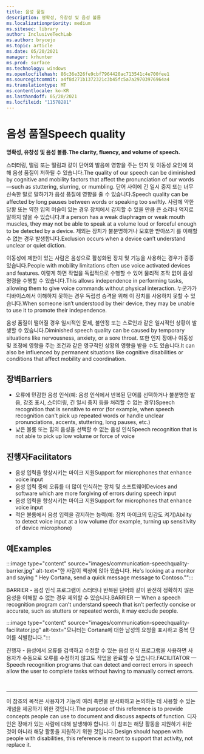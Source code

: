 ```yaml
---
title: 음성 품질
description: 명확성, 유창성 및 음성 볼륨
ms.localizationpriority: medium
ms.sitesec: library
author: InclusiveTechLab
ms.author: brycejo
ms.topic: article
ms.date: 05/20/2021
manager: krhunter
ms.prod: surface
ms.technology: windows
ms.openlocfilehash: 86c36e326fe9cbf7964420ac713541c4e700fee1
ms.sourcegitcommit: a4f8d271b1372321c3b45fc5a7a29703976964a4
ms.translationtype: MT
ms.contentlocale: ko-KR
ms.lasthandoff: 05/20/2021
ms.locfileid: "11578281"
---
```

# <a name="speech-quality"></a><span data-ttu-id="0d79e-103">음성 품질</span><span class="sxs-lookup"><span data-stu-id="0d79e-103">Speech quality</span></span>

**<span data-ttu-id="0d79e-104">명확성, 유창성 및 음성 볼륨.</span><span class="sxs-lookup"><span data-stu-id="0d79e-104">The clarity, fluency, and volume of speech.</span></span>**

<span data-ttu-id="0d79e-105">스터터링, 떨림 또는 떨림과 같이 단어의 발음에 영향을 주는 인지 및 이동성 요인에 의해 음성 품질이 저하될 수 있습니다.</span><span class="sxs-lookup"><span data-stu-id="0d79e-105">The quality of our speech can be diminished by cognitive and mobility factors that affect the pronunciation of our words—such as stuttering, slurring, or mumbling.</span></span> <span data-ttu-id="0d79e-106">단어 사이에 긴 일시 중지 또는 너무 신속한 말로 말하기가 음성 품질에 영향을 줄 수 있습니다.</span><span class="sxs-lookup"><span data-stu-id="0d79e-106">Speech quality can be affected by long pauses between words or speaking too swiftly.</span></span> <span data-ttu-id="0d79e-107">사람에 약한 당황 또는 약한 입의 머슬이 있는 경우 장치에서 감지할 수 있을 만큼 큰 소리나 억지로 말하지 않을 수 있습니다.</span><span class="sxs-lookup"><span data-stu-id="0d79e-107">If a person has a weak diaphragm or weak mouth muscles, they may not be able to speak at a volume loud or forceful enough to be detected by a device.</span></span> <span data-ttu-id="0d79e-108">제외는 장치가 불분명하거나 모호한 받아쓰기 를 이해할 수 없는 경우 발생합니다.</span><span class="sxs-lookup"><span data-stu-id="0d79e-108">Exclusion occurs when a device can’t understand unclear or quiet diction.</span></span>

<span data-ttu-id="0d79e-109">이동성에 제한이 있는 사람은 음성으로 활성화된 장치 및 기능을 사용하는 경우가 종종 있습니다.</span><span class="sxs-lookup"><span data-stu-id="0d79e-109">People with mobility limitations often use voice activated devices and features.</span></span> <span data-ttu-id="0d79e-110">이렇게 하면 작업을 독립적으로 수행할 수 있어 물리적 조작 없이 음성 명령을 수행할 수 있습니다.</span><span class="sxs-lookup"><span data-stu-id="0d79e-110">This allows independence in performing tasks, allowing them to give voice commands without physical interaction.</span></span> <span data-ttu-id="0d79e-111">누군가가 디바이스에서 이해하지 못하는 경우 독립성 승격을 위해 이 장치를 사용하지 못할 수 있습니다.</span><span class="sxs-lookup"><span data-stu-id="0d79e-111">When someone isn’t understood by their device, they may be unable to use it to promote their independence.</span></span>

<span data-ttu-id="0d79e-112">음성 품질이 떨어질 경우 일시적인 문제, 불안정 또는 스로인과 같은 일시적인 상황이 발생할 수 있습니다.</span><span class="sxs-lookup"><span data-stu-id="0d79e-112">Diminished speech quality can be caused by temporary situations like nervousness, anxiety, or a sore throat.</span></span> <span data-ttu-id="0d79e-113">또한 인지 장애나 이동성 및 조정에 영향을 주는 조건과 같은 영구적인 상황의 영향을 받을 수도 있습니다.</span><span class="sxs-lookup"><span data-stu-id="0d79e-113">It can also be influenced by permanent situations like cognitive disabilities or conditions that affect mobility and coordination.</span></span>

## <a name="barriers"></a><span data-ttu-id="0d79e-114">장벽</span><span class="sxs-lookup"><span data-stu-id="0d79e-114">Barriers</span></span>
* <span data-ttu-id="0d79e-115">오류에 민감한 음성 인식(예: 음성 인식에서 반복된 단어를 선택하거나 불분명한 발음, 강조 표시, 스터터링, 긴 일시 중지 등을 처리할 수 없는 경우)</span><span class="sxs-lookup"><span data-stu-id="0d79e-115">Speech recognition that is sensitive to error (for example, when speech recognition can't pick up repeated words or handle unclear pronunciations, accents, stuttering, long pauses, etc.)</span></span>
* <span data-ttu-id="0d79e-116">낮은 볼륨 또는 힘의 음성을 선택할 수 없는 음성 인식</span><span class="sxs-lookup"><span data-stu-id="0d79e-116">Speech recognition that is not able to pick up low volume or force of voice</span></span>

## <a name="facilitators"></a><span data-ttu-id="0d79e-117">진행자</span><span class="sxs-lookup"><span data-stu-id="0d79e-117">Facilitators</span></span>
* <span data-ttu-id="0d79e-118">음성 입력을 향상시키는 마이크 지원</span><span class="sxs-lookup"><span data-stu-id="0d79e-118">Support for microphones that enhance voice input</span></span>
* <span data-ttu-id="0d79e-119">음성 입력 중에 오류를 더 많이 인식하는 장치 및 소프트웨어</span><span class="sxs-lookup"><span data-stu-id="0d79e-119">Devices and software which are more forgiving of errors during speech input</span></span>
* <span data-ttu-id="0d79e-120">음성 입력을 향상시키는 마이크 지원</span><span class="sxs-lookup"><span data-stu-id="0d79e-120">Support for microphones that enhance voice input</span></span>
* <span data-ttu-id="0d79e-121">적은 볼륨에서 음성 입력을 감지하는 능력(예: 장치 마이크의 민감도 켜기)</span><span class="sxs-lookup"><span data-stu-id="0d79e-121">Ability to detect voice input at a low volume (for example, turning up sensitivity of device microphone)</span></span>

## <a name="examples"></a><span data-ttu-id="0d79e-122">예</span><span class="sxs-lookup"><span data-stu-id="0d79e-122">Examples</span></span>

:::image type="content" source="images/communication-speechquality-barrier.jpg" alt-text="한 사람이 책상에 앉아 있습니다. He's looking at a monitor and saying &quot; Hey Cortana, send a quick message message to Contoso.&quot;":::

<span data-ttu-id="0d79e-125">BARRIER - 음성 인식 프로그램이 스터터나 반복된 단어와 같이 완전히 정확하지 않은 음성을 이해할 수 없는 경우 제외할 수 있습니다.</span><span class="sxs-lookup"><span data-stu-id="0d79e-125">BARRIER — When a speech recognition program can’t understand speech that isn’t perfectly concise or accurate, such as stutters or repeated words, it may exclude people.</span></span> 

:::image type="content" source="images/communication-speechquality-facilitator.jpg" alt-text="모니터는 Cortana에 대한 남성의 요청을 표시하고 중복 단어를 식별합니다.":::

<span data-ttu-id="0d79e-127">진행자 - 음성에서 오류를 검색하고 수정할 수 있는 음성 인식 프로그램을 사용하면 사용자가 수동으로 오류를 수정하지 않고도 작업을 완료할 수 있습니다.</span><span class="sxs-lookup"><span data-stu-id="0d79e-127">FACILITATOR — Speech recognition programs that can detect and correct errors in speech allow the user to complete tasks without having to manually correct errors.</span></span>

&nbsp;

[comment]: # (Footer 문)
___
<span data-ttu-id="0d79e-129">이 참조의 목적은 사용자가 기능의 여러 측면을 문서화하고 논의하는 데 사용할 수 있는 개념을 제공하기 위한 것입니다.</span><span class="sxs-lookup"><span data-stu-id="0d79e-129">The purpose of this reference is to provide concepts people can use to document and discuss aspects of function.</span></span> <span data-ttu-id="0d79e-130">디자인은 장애가 있는 사람에 대해 발생해야 합니다. 이 참조는 해당 활동을 지원하기 위한 것이 아니라 해당 활동을 지원하기 위한 것입니다.</span><span class="sxs-lookup"><span data-stu-id="0d79e-130">Design should happen with people with disabilities, this reference is meant to support that activity, not replace it.</span></span> 